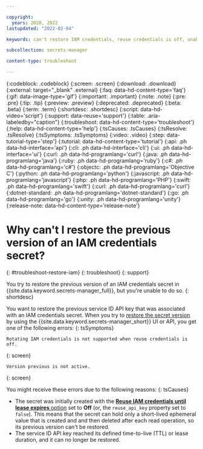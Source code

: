 ```yaml
---

copyright:
  years: 2020, 2022
lastupdated: "2022-02-04"

keywords: can't restore IAM credentials, reuse credentials is off, unable to restore

subcollection: secrets-manager

content-type: troubleshoot

---
```


{:codeblock: .codeblock}
{:screen: .screen}
{:download: .download}
{:external: target="_blank" .external}
{:faq: data-hd-content-type='faq'}
{:gif: data-image-type='gif'}
{:important: .important}
{:note: .note}
{:pre: .pre}
{:tip: .tip}
{:preview: .preview}
{:deprecated: .deprecated}
{:beta: .beta}
{:term: .term}
{:shortdesc: .shortdesc}
{:script: data-hd-video='script'}
{:support: data-reuse='support'}
{:table: .aria-labeledby="caption"}
{:troubleshoot: data-hd-content-type='troubleshoot'}
{:help: data-hd-content-type='help'}
{:tsCauses: .tsCauses}
{:tsResolve: .tsResolve}
{:tsSymptoms: .tsSymptoms}
{:video: .video}
{:step: data-tutorial-type='step'}
{:tutorial: data-hd-content-type='tutorial'}
{:api: .ph data-hd-interface='api'}
{:cli: .ph data-hd-interface='cli'}
{:ui: .ph data-hd-interface='ui'}
{:curl: .ph data-hd-programlang='curl'}
{:java: .ph data-hd-programlang='java'}
{:ruby: .ph data-hd-programlang='ruby'}
{:c#: .ph data-hd-programlang='c#'}
{:objectc: .ph data-hd-programlang='Objective C'}
{:python: .ph data-hd-programlang='python'}
{:javascript: .ph data-hd-programlang='javascript'}
{:php: .ph data-hd-programlang='PHP'}
{:swift: .ph data-hd-programlang='swift'}
{:curl: .ph data-hd-programlang='curl'}
{:dotnet-standard: .ph data-hd-programlang='dotnet-standard'}
{:go: .ph data-hd-programlang='go'}
{:unity: .ph data-hd-programlang='unity'}
{:release-note: data-hd-content-type='release-note'}


# Why can't I restore the previous version of an IAM credentials secret?
{: #troubleshoot-restore-iam}
{: troubleshoot}
{: support}

You try to restore the previous version of an IAM credentials secret in {{site.data.keyword.secrets-manager_full}}, but you're unable to do so.
{: shortdesc}

You want to restore the previous service ID API key that was associated with an IAM credentials secret. When you try to [restore the secret version](/docs/secrets-manager?topic=secrets-manager-version-history) by using the {{site.data.keyword.secrets-manager_short}} UI or API, you get one of the following errors:
{: tsSymptoms}

```plaintext
Rotating IAM credentials is not supported when reuse credentials is off.
```
{: screen}

```plaintext
Version previous is not active.
```
{: screen}

You might receive these errors due to the following reasons:
{: tsCauses}

- The secret was initially created with the [**Reuse IAM credentials until lease expires** option](/docs/secrets-manager?topic=secrets-manager-iam-credentials#iam-credentials-reuse-ui) set to **Off** (or, the `reuse_api_key` property set to `false`). This means that the secret can hold only a short-lived ephemeral value that is created and and then deleted after each read operation, so its previous version can't be restored.
- The service ID API key reached its defined time-to-live (TTL) or lease duration, and it can no longer be restored.
